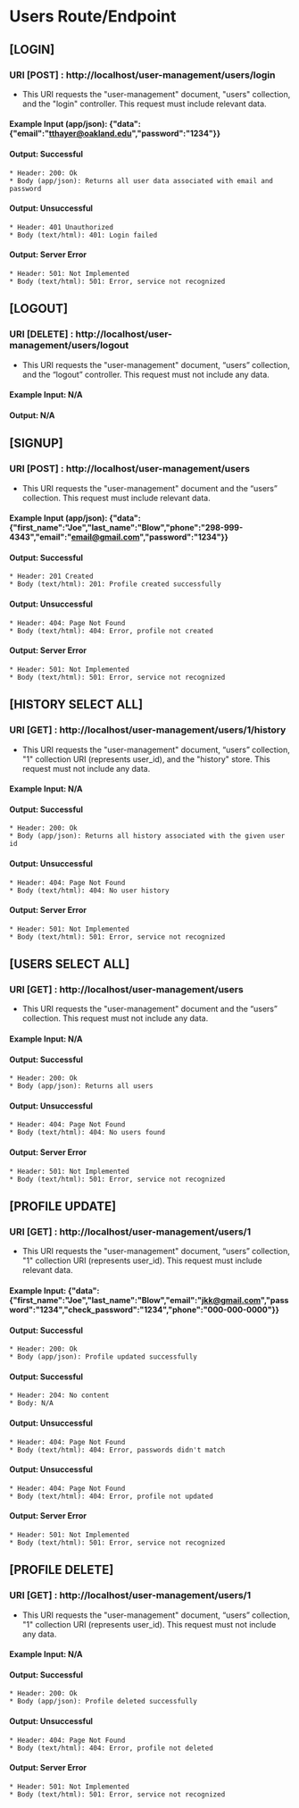 # Users Route/Endpoint

## [LOGIN]
### URI [POST] : http://localhost/user-management/users/login
* This URI requests the "user-management" document, "users" collection, and the "login" controller. This request must include relevant data.
#### Example Input (app/json): {"data":{"email":"tthayer@oakland.edu","password":"1234"}}
#### Output: Successful
    * Header: 200: Ok
    * Body (app/json): Returns all user data associated with email and password
#### Output: Unsuccessful
    * Header: 401 Unauthorized 
    * Body (text/html): 401: Login failed
#### Output: Server Error
    * Header: 501: Not Implemented
    * Body (text/html): 501: Error, service not recognized

## [LOGOUT]
### URI [DELETE] : http://localhost/user-management/users/logout
* This URI requests the "user-management" document, “users” collection, and the “logout” controller. This request must not include any data.
#### Example Input: N/A
#### Output: N/A

## [SIGNUP]
### URI [POST] : http://localhost/user-management/users
* This URI requests the "user-management" document and the “users” collection.  This request must include relevant data.
#### Example Input (app/json): {"data":{"first_name":"Joe","last_name":"Blow","phone":"298-999-4343","email":"email@gmail.com","password":"1234"}}
#### Output: Successful 
    * Header: 201 Created
    * Body (text/html): 201: Profile created successfully
#### Output: Unsuccessful 
    * Header: 404: Page Not Found
    * Body (text/html): 404: Error, profile not created
#### Output: Server Error
    * Header: 501: Not Implemented
    * Body (text/html): 501: Error, service not recognized

## [HISTORY SELECT ALL]
### URI [GET] : http://localhost/user-management/users/1/history
* This URI requests the "user-management" document, “users” collection, "1" collection URI (represents user_id), and the "history" store. This request must not include any data.
#### Example Input: N/A
#### Output: Successful
    * Header: 200: Ok
    * Body (app/json): Returns all history associated with the given user id
#### Output: Unsuccessful 
    * Header: 404: Page Not Found
    * Body (text/html): 404: No user history
#### Output: Server Error
    * Header: 501: Not Implemented
    * Body (text/html): 501: Error, service not recognized

## [USERS SELECT ALL]
### URI [GET] : http://localhost/user-management/users
* This URI requests the "user-management" document and the “users” collection. This request must not include any data.
#### Example Input: N/A
#### Output: Successful
    * Header: 200: Ok
    * Body (app/json): Returns all users
#### Output: Unsuccessful 
    * Header: 404: Page Not Found
    * Body (text/html): 404: No users found
#### Output: Server Error
    * Header: 501: Not Implemented
    * Body (text/html): 501: Error, service not recognized

## [PROFILE UPDATE]
### URI [GET] : http://localhost/user-management/users/1
* This URI requests the "user-management" document, “users” collection, "1" collection URI (represents user_id). This request must include relevant data.
#### Example Input: {"data":{"first_name":"Joe","last_name":"Blow","email":"jkk@gmail.com","password":"1234","check_password":"1234","phone":"000-000-0000"}}
#### Output: Successful
    * Header: 200: Ok
    * Body (app/json): Profile updated successfully
#### Output: Successful
    * Header: 204: No content
    * Body: N/A
#### Output: Unsuccessful 
    * Header: 404: Page Not Found
    * Body (text/html): 404: Error, passwords didn't match
#### Output: Unsuccessful 
    * Header: 404: Page Not Found
    * Body (text/html): 404: Error, profile not updated
#### Output: Server Error
    * Header: 501: Not Implemented
    * Body (text/html): 501: Error, service not recognized

## [PROFILE DELETE]
### URI [GET] : http://localhost/user-management/users/1
* This URI requests the "user-management" document, “users” collection, "1" collection URI (represents user_id). This request must not include any data.
#### Example Input: N/A
#### Output: Successful
    * Header: 200: Ok
    * Body (app/json): Profile deleted successfully
#### Output: Unsuccessful 
    * Header: 404: Page Not Found
    * Body (text/html): 404: Error, profile not deleted
#### Output: Server Error
    * Header: 501: Not Implemented
    * Body (text/html): 501: Error, service not recognized
